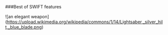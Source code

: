 ###Best of SWIFT features　

![an elegant weapon] (https://upload.wikimedia.org/wikipedia/commons/1/14/Lightsaber,_silver_hilt,_blue_blade.png)
